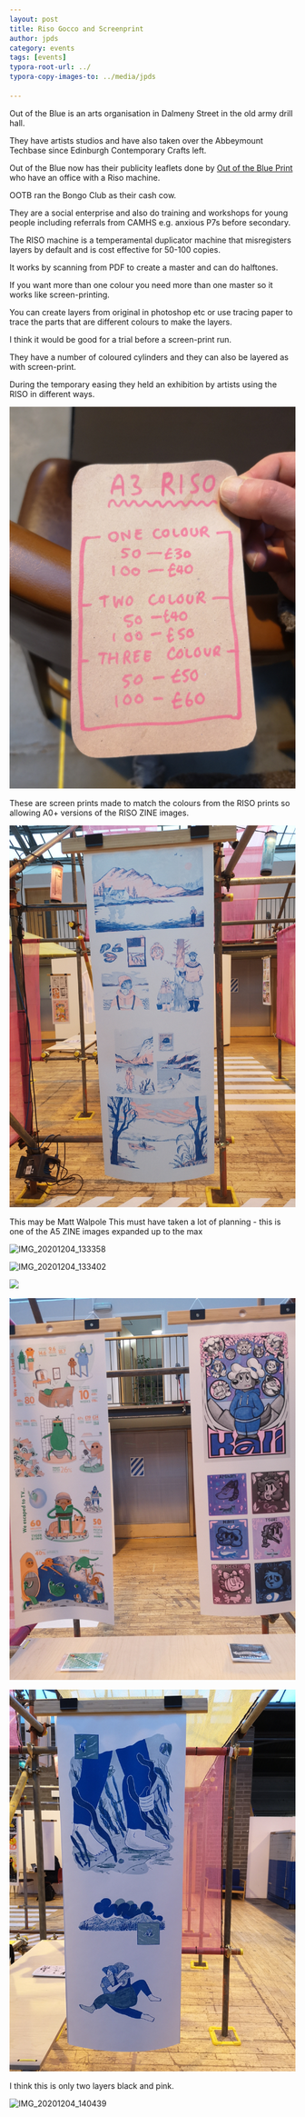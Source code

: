 ```yaml
---
layout: post
title: Riso Gocco and Screenprint
author: jpds
category: events
tags: [events]
typora-root-url: ../
typora-copy-images-to: ../media/jpds

---
```


Out of the Blue is an arts organisation in Dalmeny Street in the old army drill hall.

They have artists studios and have also taken over the Abbeymount Techbase since Edinburgh Contemporary Crafts left.

Out of the Blue now has their publicity leaflets done by [Out of the Blue Print](https://outoftheblueprint.org/files/) who have an office with a Riso machine.

OOTB ran the Bongo Club as their cash cow.

They are a social enterprise and also do training and workshops for young people including referrals from CAMHS e.g. anxious P7s before secondary. 

The RISO machine is a temperamental duplicator machine that misregisters layers by default and is cost effective for 50-100  copies.

It works by scanning from PDF to create a master and can do halftones.

If you want more than one colour you need more than one master so it works like screen-printing.

You can create layers from original in photoshop etc or use tracing paper to trace the parts that are different colours to make the layers.

I think it would be good for a trial before a screen-print run.

They have a number of coloured cylinders and they can also be layered as with screen-print.

During the temporary easing they held an exhibition by artists using the RISO in different ways.   

  

![IMG_20201204_134739](/media/jpds/IMG_20201204_134739.jpg)



These are screen prints made to match the colours from the RISO prints so allowing A0+ versions of the RISO ZINE images.

![IMG_20201204_133615](/media/jpds/IMG_20201204_133615.jpg)



This may be Matt Walpole This must have taken a lot of planning - this is one of the A5 ZINE images expanded up to the max

![IMG_20201204_133358](/media/jpds/IMG_20201204_133358.jpg)

![IMG_20201204_133402](/media/jpds/IMG_20201204_133402.jpg)

![](/media/jpds/IMG_20201204_133518-1620389427048.jpg)

![IMG_20201204_133438](/media/jpds/IMG_20201204_133438.jpg)

![IMG_20201204_140340](/media/jpds/IMG_20201204_140340.jpg)



I think this is only two layers black and pink. 

![IMG_20201204_140439](/media/jpds/IMG_20201204_140439.jpg)

